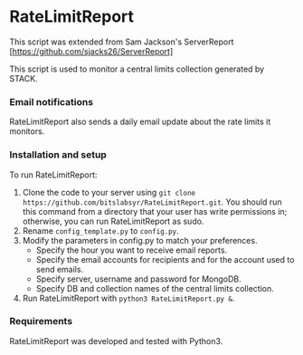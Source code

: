 # RateLimitReport

This script was extended from Sam Jackson's ServerReport [https://github.com/sjacks26/ServerReport]

This script is used to monitor a central limits collection generated by STACK.  
  
### Email notifications
RateLimitReport also sends a daily email update about the rate limits it monitors.   

### Installation and setup

To run RateLimitReport:  
1) Clone the code to your server using `git clone https://github.com/bitslabsyr/RateLimitReport.git`. You should run this command from a directory that your user has write permissions in; otherwise, you can run RateLimitReport as sudo.    
2) Rename `config_template.py` to `config.py`.
3) Modify the parameters in config.py to match your preferences. 
   * Specify the hour you want to receive email reports. 
   * Specify the email accounts for recipients and for the account used to send emails.
   * Specify server, username and password for MongoDB.
   * Specify DB and collection names of the central limits collection.
4) Run RateLimitReport with `python3 RateLimitReport.py &`.
### Requirements

RateLimitReport was developed and tested with Python3.
